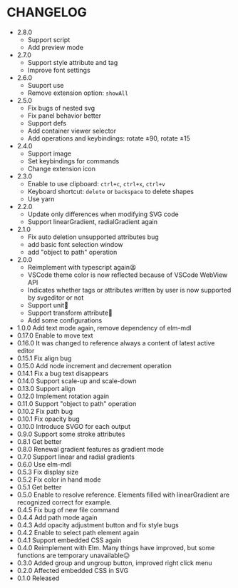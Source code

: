 # CHANGELOG

- 2.8.0
  - Support script
  - Add preview mode
- 2.7.0
  - Support style attribute and tag
  - Improve font settings
- 2.6.0
  - Suuport use
  - Remove extension option: `showAll`
- 2.5.0
  - Fix bugs of nested svg
  - Fix panel behavior better
  - Support defs
  - Add container viewer selector
  - Add operations and keybindings: rotate ±90, rotate ±15
- 2.4.0
  - Support image
  - Set keybindings for commands
  - Change extension icon
- 2.3.0
  - Enable to use clipboard: `ctrl+c`, `ctrl+x`, `ctrl+v`
  - Keyboard shortcut: `delete` or `backspace` to delete shapes
  - Use yarn
- 2.2.0
  - Update only differences when modifying SVG code
  - Support linearGradient, radialGradient again
- 2.1.0
  - Fix auto deletion unsupported attributes bug
  - add basic font selection window
  - add "object to path" operation
- 2.0.0
  - Reimplement with typescript again😫
  - VSCode theme color is now reflected because of VSCode WebView API
  - Indicates whether tags or attributes written by user is now supported by svgeditor or not
  - Support unit🎉
  - Support transform attribute🎉
  - Add some configurations
- 1.0.0 Add text mode again, remove dependency of elm-mdl
- 0.17.0 Enable to move text
- 0.16.0 It was changed to reference always a content of latest active editor 
- 0.15.1 Fix align bug
- 0.15.0 Add node increment and decrement operation
- 0.14.1 Fix a bug text disappears
- 0.14.0 Support scale-up and scale-down
- 0.13.0 Support align
- 0.12.0 Implement rotation again
- 0.11.0 Support "object to path" operation
- 0.10.2 Fix path bug
- 0.10.1 Fix opacity bug
- 0.10.0 Introduce SVGO for each output
- 0.9.0 Support some stroke attributes
- 0.8.1 Get better
- 0.8.0 Renewal gradient features as gradient mode
- 0.7.0 Support linear and radial gradients
- 0.6.0 Use elm-mdl
- 0.5.3 Fix display size
- 0.5.2 Fix color in hand mode
- 0.5.1 Get better
- 0.5.0 Enable to resolve reference. Elements filled with linearGradient are recognized correct for example.
- 0.4.5 Fix bug of new file command
- 0.4.4 Add path mode again
- 0.4.3 Add opacity adjustment button and fix style bugs
- 0.4.2 Enable to select path element again
- 0.4.1 Support embedded CSS again
- 0.4.0 Reimplement with Elm. Many things have improved, but some functions are temporary unavailable😥
- 0.3.0 Added group and ungroup button, improved right click menu
- 0.2.0 Affected embedded CSS in SVG
- 0.1.0 Released
